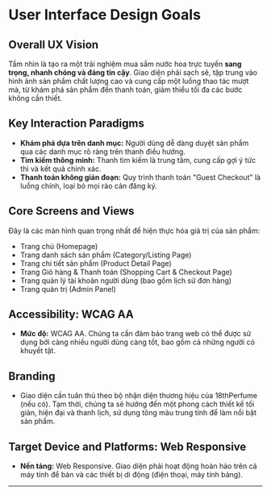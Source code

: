 # User Interface Design Goals

## Overall UX Vision

Tầm nhìn là tạo ra một trải nghiệm mua sắm nước hoa trực tuyến **sang trọng, nhanh chóng và đáng tin cậy**. Giao diện phải sạch sẽ, tập trung vào hình ảnh sản phẩm chất lượng cao và cung cấp một luồng thao tác mượt mà, từ khám phá sản phẩm đến thanh toán, giảm thiểu tối đa các bước không cần thiết.

## Key Interaction Paradigms

*   **Khám phá dựa trên danh mục:** Người dùng dễ dàng duyệt sản phẩm qua các danh mục rõ ràng trên thanh điều hướng.
*   **Tìm kiếm thông minh:** Thanh tìm kiếm là trung tâm, cung cấp gợi ý tức thì và kết quả chính xác.
*   **Thanh toán không gián đoạn:** Quy trình thanh toán "Guest Checkout" là luồng chính, loại bỏ mọi rào cản đăng ký.

## Core Screens and Views

Đây là các màn hình quan trọng nhất để hiện thực hóa giá trị của sản phẩm:

*   Trang chủ (Homepage)
*   Trang danh sách sản phẩm (Category/Listing Page)
*   Trang chi tiết sản phẩm (Product Detail Page)
*   Trang Giỏ hàng & Thanh toán (Shopping Cart & Checkout Page)
*   Trang quản lý tài khoản người dùng (bao gồm lịch sử đơn hàng)
*   Trang quản trị (Admin Panel)

## Accessibility: WCAG AA

*   **Mức độ:** WCAG AA. Chúng ta cần đảm bảo trang web có thể được sử dụng bởi càng nhiều người dùng càng tốt, bao gồm cả những người có khuyết tật.

## Branding

*   Giao diện cần tuân thủ theo bộ nhận diện thương hiệu của 18thPerfume (nếu có). Tạm thời, chúng ta sẽ hướng đến một phong cách thiết kế tối giản, hiện đại và thanh lịch, sử dụng tông màu trung tính để làm nổi bật sản phẩm.

## Target Device and Platforms: Web Responsive

*   **Nền tảng:** Web Responsive. Giao diện phải hoạt động hoàn hảo trên cả máy tính để bàn và các thiết bị di động (điện thoại, máy tính bảng).

---
